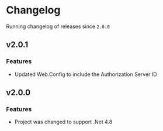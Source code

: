 # Changelog
Running changelog of releases since `2.0.0`

## v2.0.1

### Features

- Updated Web.Config to include the Authorization Server ID

## v2.0.0

### Features

- Project was changed to support .Net 4.8

